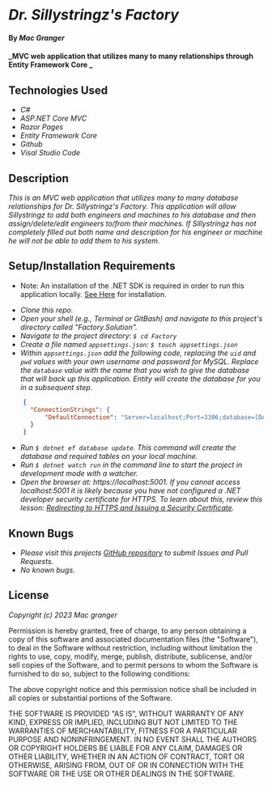 # _Dr. Sillystringz's Factory_

#### By _**Mac Granger**_

#### _MVC web application that utilizes many to many relationships through Entity Framework Core _

## Technologies Used

* _C#_
* _ASP.NET Core MVC_
* _Razor Pages_
* _Entity Framework Core_
* _Github_
* _Visal Studio Code_

## Description

_This is an MVC web application that utilizes many to many database relationships for Dr. Sillystringz's Factory. This application will allow Sillystringz to add both engineers and machines to his database and then assign/delete/edit engineers to/from their machines. If Sillystringz has not completely filled out both name and description for his engineer or machine he will not be able to add them to his system._

## Setup/Installation Requirements

- Note: An installation of the .NET SDK is required in order to run this application locally. [See Here](https://dotnet.microsoft.com/en-us/) for installation.

* _Clone this repo._
* _Open your shell (e.g., Terminal or GitBash) and navigate to this project's directory called "Factory.Solution"._
* _Navigate to the project directory: `$ cd Factory`_
* _Create a file named `appsettings.json`: `$ touch appsettings.json`_
* _Within `appsettings.json` add the following code, replacing the `uid` and `pwd` values with your own username and password for MySQL. Replace the `database` value with the name that you wish to give the database that will back up this application. Entity will create the database for you in a subsequent step._
```json
    {
      "ConnectionStrings": {
          "DefaultConnection": "Server=localhost;Port=3306;database=[DATABASE-NAME];uid=[YOUR-USERNAME];pwd=[YOUR-MYSQL-PASSWORD];"
      }
    }
```
* _Run `$ dotnet ef database update`. This command will create the database and required tables on your local machine._
* _Run `$ dotnet watch run` in the command line to start the project in development mode with a watcher._
* _Open the browser at: _https://localhost:5001_. If you cannot access localhost:5001 it is likely because you have not configured a .NET developer security certificate for HTTPS. To learn about this, review this lesson: [Redirecting to HTTPS and Issuing a Security Certificate](https://www.learnhowtoprogram.com/c-and-net/basic-web-applications/redirecting-to-https-and-issuing-a-security-certificate)._

## Known Bugs

* _Please visit this projects [GitHub repository]() to submit Issues and Pull Requests._
* _No known bugs._

## License

_Copyright (c) 2023 Mac granger_

Permission is hereby granted, free of charge, to any person obtaining a copy
of this software and associated documentation files (the "Software"), to deal
in the Software without restriction, including without limitation the rights
to use, copy, modify, merge, publish, distribute, sublicense, and/or sell
copies of the Software, and to permit persons to whom the Software is
furnished to do so, subject to the following conditions:

The above copyright notice and this permission notice shall be included in all
copies or substantial portions of the Software.

THE SOFTWARE IS PROVIDED "AS IS", WITHOUT WARRANTY OF ANY KIND, EXPRESS OR
IMPLIED, INCLUDING BUT NOT LIMITED TO THE WARRANTIES OF MERCHANTABILITY,
FITNESS FOR A PARTICULAR PURPOSE AND NONINFRINGEMENT. IN NO EVENT SHALL THE
AUTHORS OR COPYRIGHT HOLDERS BE LIABLE FOR ANY CLAIM, DAMAGES OR OTHER
LIABILITY, WHETHER IN AN ACTION OF CONTRACT, TORT OR OTHERWISE, ARISING FROM,
OUT OF OR IN CONNECTION WITH THE SOFTWARE OR THE USE OR OTHER DEALINGS IN THE
SOFTWARE.